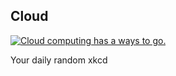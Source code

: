 ## Cloud
[![Cloud computing has a ways to go.](https://imgs.xkcd.com/comics/cloud.png)](https://xkcd.com/1444/ "Cloud computing has a ways to go.")

Your daily random xkcd
